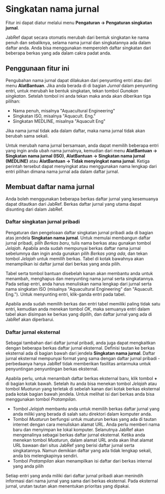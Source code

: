 # Singkatan nama jurnal

Fitur ini dapat diatur melalui menu **Pengaturan -&gt; Pengaturan singkatan jurnal**.

JabRef dapat secara otomatis merubah dari bentuk singkatan ke nama penuh dan sebaliknya, selama nama jurnal dan singkatannya ada dalam daftar anda. Anda bisa menggunakan memperoleh daftar singkatan dari beberapa berkas yang ada dalam cakra padat anda.

## Penggunaan fitur ini

Pengubahan nama jurnal dapat dilakukan dari penyunting entri atau dari menu **AlatBantuan**. Jika anda berada di di bagian *Jurnal* dalam penyunting entri, untuk merubah ke bentuk singkatan, tekan tombol *Gunakan singkatan*. Setelah tombol ini anda tekan maka anda akan diberikan tiga pilihan:

-   Nama penuh, misalnya "Aquacultural Engineering"
-   Singkatan ISO, misalnya "Aquacult. Eng."
-   Singkatan MEDLINE, misalnya "Aquacult Eng"

Jika nama jurnal tidak ada dalam daftar, maka nama jurnal tidak akan berubah sama sekali.

Untuk merubah nama jurnal bersamaan, anda dapat memilih beberapa entri yang ingin anda ubah nama jurnalnya, kemudian dari menu **AlatBantuan -&gt; Singkatan nama jurnal (ISO)**, **AlatBantuan -&gt; Singkatan nama jurnal (MEDLINE)** atau **AlatBantuan -&gt; Tidak menyingkat nama jurnal**. Ketiga perintah tersebut dapat menyingkat atau menggunakan nama lengkap dari entri pilihan dimana nama jurnal ada dalam daftar jurnal.

## Membuat daftar nama jurnal

Anda boleh menggunakan beberapa berkas daftar jurnal yang kesemuanya dapat ditautkan dari JabRef. Berkas daftar jurnal yang utama dapat disunting dari dalam JabRef.

### Daftar singkatan jurnal pribadi

Pengaturan dan pengeloaan daftar singkatan jurnal pribadi ada di bagian atas jendela **Singkatan nama jurnal**. Untuk memulai membangun daftar jurnal pribadi, pilih *Berkas baru*, tulis nama berkas atau gunakan tombol *Jelajah*. Apabila anda sudah mempunyai berkas daftar nama jurnal sebelumnya dan ingin anda gunakan pilih *Berkas yang ada*, dan tekan tombol *Jelajah* untuk memilih berkas. Tabel di kotak bawahnya akan menampilkan isi daftar jurnal dari berkas yang anda pilih.

Tabel serta tombol bantuan disebelah kanan akan membantu anda untuk menambah, menghapus dan menyunting nama jurnal serta singkatannya. Pada setiap entri, anda harus menuliskan nama lengkap dari jurnal serta nama singkatan ISO (misalnya "Aquacultural Engineering" dan "Aquacult. Eng."). Untuk menyunting entri, klik-ganda entri pada tabel.

Apabila anda sudah memilih berkas dan entri tabel memiliki paling tidak satu entri, kemudian anda menekan tombol *OK*, maka semuanya entri dalam tabel akan disimpan ke berkas yang dipilih, dan daftar jurnal yang ada di JabRef akan diperbarui.

### Daftar jurnal eksternal

Sebagai tambahan dari daftar jurnal pribadi, anda juga dapat mengkaitkan dengan beberapa berkas daftar jurnal eksternal. Definisi tautan ke berkas eksternal ada di bagian bawah dari jendela **Singkatan nama jurnal**. Daftar jurnal eksternal mempunyai format yang sama dengan daftar jurnal pribadi - perbedaanya hanya JabRef tidak memberikan fasilitas antarmuka untuk penyuntingan penyuntingan berkas eksternal.

Apabila perlu, untuk menambah daftar berkas eksternal baru, klik tombol **+** di bagian kotak bawah. Setelah itu anda bisa menekan tombol *Jelajah* atau tombol *Muaturun* yang terletak di sebelah kanan dari kotak berkas eksternal pada kotak bagian bawah jendela. Untuk melihat isi dari berkas anda bisa menggunakan tombol *Pratampilan*.

-   Tombol *Jelajah* membantu anda untuk memilih berkas daftar jurnal yang anda miliki yang berada di salah satu direktori dalam komputer anda.
-   Tombol *Muaturun* berfungsi untuk muaturun berkas yang ada di tautan internet dengan cara menuliskan alamat URL. Anda perlu memberi nama baru dan menyimpan ke lokal komputer. Selanutnya JabRef akan mengenalinya sebagai berkas daftar jurnal eksternal. Ketika anda menekan tombol *Muaturun*, dalam alamat URL anda akan lihat alamat URL bawaan dari situs JabRef yang berisi daftar jurnal serta singkatannya. Namun demikian daftar yang ada tidak lengkap sekali, anda bis melengkapinya sendiri.
-   Tombol *Pratampilan* akan menampilkan isi daftar dari berkas internal yang anda pilih

Setiap entri yang anda miliki dari daftar jurnal pribadi akan menindih informasi dari nama jurnal yang sama dari berkas eksternal. Pada eksternal jurnal, urutan tautan akan menentukan prioritas yang dipakai.
